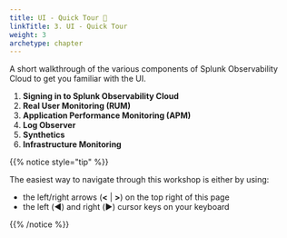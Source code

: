 ```yaml
---
title: UI - Quick Tour 🚌
linkTitle: 3. UI - Quick Tour
weight: 3
archetype: chapter
---
```


A short walkthrough of the various components of Splunk Observability Cloud to get you familiar with the UI.

1. **Signing in to Splunk Observability Cloud**
2. **Real User Monitoring (RUM)**
3. **Application Performance Monitoring (APM)**
4. **Log Observer**
5. **Synthetics**
6. **Infrastructure Monitoring**

{{% notice style="tip" %}}

The easiest way to navigate through this workshop is either by using:

* the left/right arrows (**<** | **>**) on the top right of this page
* the left (◀️) and right (▶️) cursor keys on your keyboard

{{% /notice %}}
